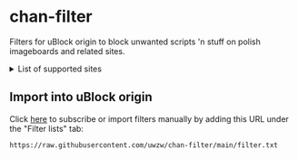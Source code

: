 # chan-filter
Filters for uBlock origin to block unwanted scripts 'n stuff on polish imageboards and related sites. 

<details>
<summary>List of supported sites</summary>
  
- karachan.org
- wilchan.org
- chanwiki.com
  
</details>

## Import into uBlock origin 
Click [here](https://subscribe.adblockplus.org/?location=https://raw.githubusercontent.com/uwzw/chan-filter/main/filter.txt&title=chan-filter) to subscribe or import filters manually by adding this URL under the "Filter lists" tab:

`https://raw.githubusercontent.com/uwzw/chan-filter/main/filter.txt`
